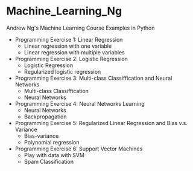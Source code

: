 # Machine_Learning_Ng
 Andrew Ng's Machine Learning Course Examples in Python
 
 * Programming Exercise 1: Linear Regression
     * Linear regression with one variable
     * Linear regression with multiple variables
 * Programming Exercise 2: Logistic Regression
     * Logistic Regression
     * Regularized logistic regression
 * Programming Exercise 3: Multi-class Classiffication and Neural Networks
     * Multi-class Classiffication
     * Neural Networks
 * Programming Exercise 4: Neural Networks Learning
     * Neural Networks
     * Backpropagation
 * Programming Exercise 5: Regularized Linear Regression and Bias v.s. Variance
     * Bias-variance
     * Polynomial regression
  * Programming Exercise 6: Support Vector Machines
     * Play with data with SVM
     * Spam Classification
